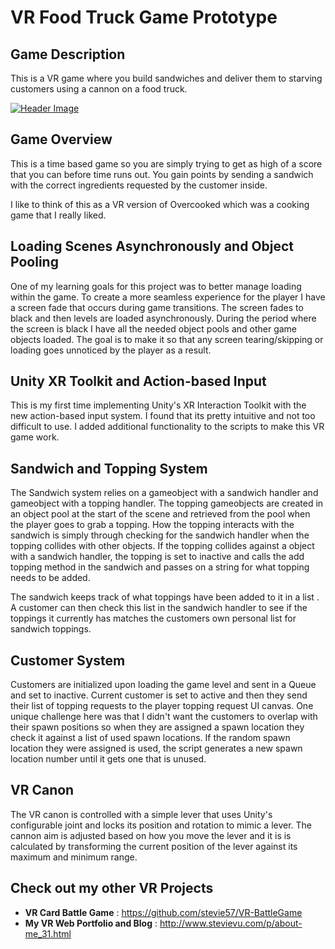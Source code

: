 # VR Food Truck Game Prototype

## Game Description 
This is a VR game where you build sandwiches and deliver them to starving customers using a cannon on a food truck. 

[![Header Image](https://github.com/stevie57/VR-Cooking-Training-Prototype/blob/main/Assets/Textures/Sandwich%20image.png)](https://www.youtube.com/watch?v=idGoXzuUl7Y)

## Game Overview
This is a time based game so you are simply trying to get as high of a score that you can before time runs out. You gain points by sending a sandwich with the correct ingredients requested by the customer inside.

I like to think of this as a VR version of Overcooked which was a cooking game that I really liked.

## Loading Scenes Asynchronously and Object Pooling
One of my learning goals for this project was to better manage loading within the game. To create a more seamless experience for the player I have a screen fade that occurs during game transitions. The screen fades to black and then levels are loaded asynchronously. During the period where the screen is black I have all the needed object pools and other game objects loaded. The goal is to make it so that any screen tearing/skipping or loading goes unnoticed by the player as a result.

## Unity XR Toolkit and Action-based Input
This is my first time implementing Unity's XR Interaction Toolkit with the new action-based input system. I found that its pretty intuitive and not too difficult to use. I added additional functionality to the scripts to make this VR game work.

## Sandwich and Topping System
The Sandwich system relies on a gameobject with a sandwich handler and gameobject with a topping handler. The topping gameobjects are created in an object pool at the start of the scene and retrieved from the pool when the player goes to grab a topping. How the topping interacts with the sandwich is simply through checking for the sandwich handler when the topping collides with other objects. If the topping collides against a object with a sandwich handler, the topping is set to inactive and calls the add topping method in the sandwich and passes on a string for what topping needs to be added.

The sandwich keeps track of what toppings have been added to it in a list<string> . A customer can then check this list in the sandwich handler to see if the toppings it currently has matches the customers own personal list for sandwich toppings.

## Customer System
Customers are initialized upon loading the game level and sent in a Queue<customer> and set to inactive. Current customer is set to active and then they send their list of topping requests to the player topping request UI canvas. One unique challenge here was that I didn't want the customers to overlap with their spawn positions so when they are assigned a spawn location they check it against a list of used spawn locations. If the random spawn location they were assigned is used, the script generates a new spawn location number until it gets one that is unused.

## VR Canon
The VR canon is controlled with a simple lever that uses Unity's configurable joint and locks its position and rotation to mimic a lever. The cannon aim is adjusted based on how you move the lever and it is is calculated by transforming the current position of the lever against its maximum and minimum range.

## Check out my other VR Projects
* **VR Card Battle Game** : https://github.com/stevie57/VR-BattleGame
* **My VR Web Portfolio and Blog** : http://www.stevievu.com/p/about-me_31.html
